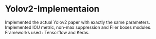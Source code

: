# Yolov2-Implementaion
Implemented the actual Yolov2 paper with exactly the same parameters. Implemented IOU metric, non-max suppression and Filer boxes modules. Frameworks used : Tensorflow and Keras.
